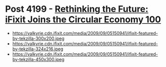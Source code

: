 # Post 4199 - [Rethinking the Future: iFixit Joins the Circular Economy 100](https://www.ifixit.com/News/4199/rethinking-the-future-ifixit-joins-the-circular-economy-100)

- https://valkyrie.cdn.ifixit.com/media/2009/09/05150941/ifixit-featured-by-tekzilla-300x200.jpeg
- https://valkyrie.cdn.ifixit.com/media/2009/09/05150941/ifixit-featured-by-tekzilla-324x216.jpeg
- https://valkyrie.cdn.ifixit.com/media/2009/09/05150941/ifixit-featured-by-tekzilla-450x300.jpeg
